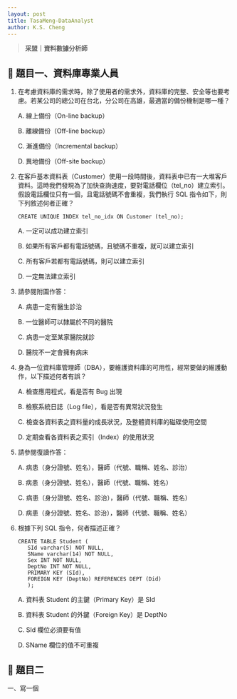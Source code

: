 ```yaml
---
layout: post
title: TasaMeng-DataAnalyst
author: K.S. Cheng
---
```


> **采盟｜資料數據分析師**


## 🧩 題目一、資料庫專業人員

1. 在考慮資料庫的需求時，除了使用者的需求外，資料庫的完整、安全等也要考慮。若某公司的總公司在台北，分公司在高雄，最適當的備份機制是哪一種？

   A. 線上備份（On-line backup）
   
   B. 離線備份（Off-line backup）
   
   C. 漸進備份（Incremental backup）

   D. 異地備份（Off-site backup）

   
2. 在客戶基本資料表（Customer）使用一段時間後，資料表中已有一大堆客戶資料。這時我們發現為了加快查詢速度，要對電話欄位（tel_no）建立索引。假設電話欄位只有一個，且電話號碼不會重複，我們執行 SQL 指令如下，則下列敘述何者正確？

   `CREATE UNIQUE INDEX tel_no_idx ON Customer (tel_no);`

   A. 一定可以成功建立索引

   B. 如果所有客戶都有電話號碼，且號碼不重複，就可以建立索引

   C. 所有客戶若都有電話號碼，則可以建立索引

   D. 一定無法建立索引

   
3. 請參閱附圖作答：

   A. 病患一定有醫生診治

   B. 一位醫師可以隸屬於不同的醫院

   C. 病患一定至某家醫院就診

   D. 醫院不一定會擁有病床


4. 身為一位資料庫管理師（DBA），要維護資料庫的可用性，經常要做的維護動作，以下描述何者有誤？

   A. 檢查應用程式，看是否有 Bug 出現

   B. 檢察系統日誌（Log file），看是否有異常狀況發生

   C. 檢查各資料表之資料量的成長狀況，及整體資料庫的磁碟使用空間

   D. 定期查看各資料表之索引（Index）的使用狀況


5. 請參閱復讀作答：

   A. 病患（身分證號、姓名），醫師（代號、職稱、姓名、診治）

   B. 病患（身分證號、姓名），醫師（代號、職稱、姓名）

   C. 病患（身分證號、姓名、診治），醫師（代號、職稱、姓名）

   D. 病患（身分證號、姓名、診治），醫師（代號、職稱、姓名）

   
7. 根據下列 SQL 指令，何者描述正確？

   ```
   CREATE TABLE Student (
      SId varchar(5) NOT NULL, 
      SName varchar(14) NOT NULL,
      Sex INT NOT NULL,
      DeptNo INT NOT NULL,
      PRIMARY KEY (SId),
      FOREIGN KEY (DeptNo) REFERENCES DEPT (Did)
      );
   ```

   A. 資料表 Student 的主鍵（Primary Key）是 SId

   B. 資料表 Student 的外鍵（Foreign Key）是 DeptNo

   C. SId 欄位必須要有值

   D. SName 欄位的值不可重複


## 🧩 題目二

一、寫一個 
